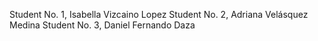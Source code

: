 Student No. 1, Isabella Vizcaino Lopez
Student No. 2, Adriana Velásquez Medina
Student No. 3, Daniel Fernando Daza
